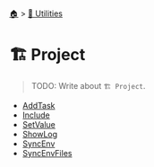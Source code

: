 <!--startTocHeader-->
[🏠](../../README.md) > [🔧 Utilities](../README.md)
# 🏗️ Project
<!--endTocHeader-->

> TODO: Write about `🏗️ Project`.

<!--startTocSubtopic-->
- [AddTask](add-task.md)
- [Include](include.md)
- [SetValue](set-value.md)
- [ShowLog](show-log.md)
- [SyncEnv](sync-env.md)
- [SyncEnvFiles](sync-env-files.md)
<!--endTocSubtopic-->